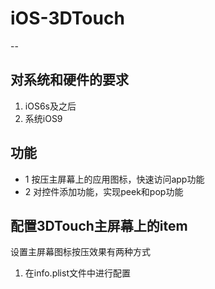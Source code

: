 # iOS-3DTouch
--

## 对系统和硬件的要求
1. iOS6s及之后
2. 系统iOS9


## 功能
* 1 按压主屏幕上的应用图标，快速访问app功能
* 2 对控件添加功能，实现peek和pop功能


## 配置3DTouch主屏幕上的item
	
设置主屏幕图标按压效果有两种方式

1. 在info.plist文件中进行配置
 
 